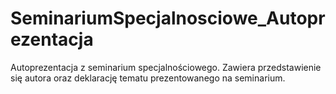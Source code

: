SeminariumSpecjalnosciowe_Autoprezentacja
=========================================

Autoprezentacja z seminarium specjalnościowego. Zawiera przedstawienie się autora oraz deklarację tematu prezentowanego na seminarium.
